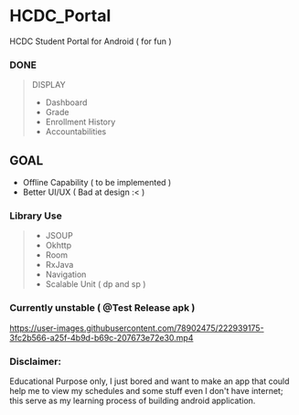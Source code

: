 # HCDC_Portal
HCDC Student Portal for Android ( for fun )

### DONE
> DISPLAY
> * Dashboard
> * Grade
> * Enrollment History
> * Accountabilities
## GOAL
* Offline Capability ( to be implemented )
* Better UI/UX ( Bad at design :< )

### Library Use
> * JSOUP
> * Okhttp
> * Room 
> * RxJava
> * Navigation
> * Scalable Unit ( dp and sp )

### Currently unstable ( @Test Release apk )
https://user-images.githubusercontent.com/78902475/222939175-3fc2b566-a25f-4b9d-b69c-207673e72e30.mp4

### Disclaimer:
Educational Purpose only, I just bored and want to make an app that could help me to view my schedules and some stuff even I don't have internet; this serve as my learning process of building android application.
